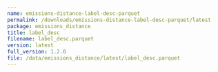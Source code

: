 ```yaml
---
name: emissions-distance-label-desc-parquet
permalink: /downloads/emissions-distance-label-desc-parquet/latest
package: emissions_distance
title: label_desc
filename: label_desc.parquet
version: latest
full_version: 1.2.0
file: /data/emissions_distance/latest/label_desc.parquet
---
```

